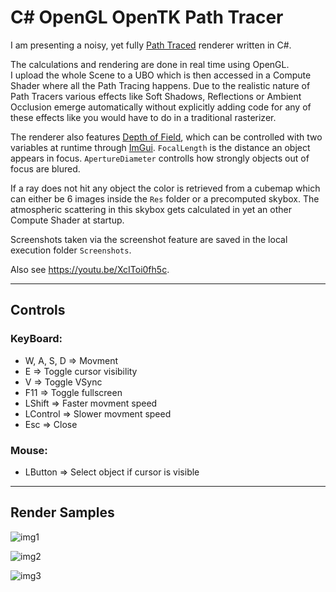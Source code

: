# C# OpenGL OpenTK Path Tracer

I am presenting a noisy, yet fully [Path Traced](https://de.wikipedia.org/wiki/Path_Tracing) renderer written in C#.

The calculations and rendering are done in real time using OpenGL.  
I upload the whole Scene to a UBO which is then accessed in a Compute Shader where all the Path Tracing happens.
Due to the realistic nature of Path Tracers various effects like Soft Shadows, Reflections or Ambient Occlusion emerge automatically without explicitly adding code for any of these effects like you would have to do in a traditional rasterizer.

The renderer also features [Depth of Field](https://en.wikipedia.org/wiki/Depth_of_field), which can be controlled with two variables at runtime through [ImGui](https://github.com/mellinoe/ImGui.NET).
`FocalLength` is the distance an object appears in focus.
`ApertureDiameter` controlls how strongly objects out of focus are blured.

If a ray does not hit any object the color is retrieved from a cubemap which can either be 6 images inside the `Res` folder or a precomputed skybox.
The atmospheric scattering in this skybox gets calculated in yet an other Compute Shader at startup.

Screenshots taken via the screenshot feature are saved in the local execution folder `Screenshots`.

Also see https://youtu.be/XcIToi0fh5c.

---

## **Controls**

### **KeyBoard:**
* W, A, S, D => Movment
* E => Toggle cursor visibility
* V => Toggle VSync
* F11 => Toggle fullscreen
* LShift => Faster movment speed
* LControl => Slower movment speed
* Esc => Close

### **Mouse:**
* LButton => Select object if cursor is visible

---

## **Render Samples**

![img1](https://github.com/JulianStambuk/OpenTK-PathTracer/blob/master/Screenshots/img1.png?raw=true)

![img2](https://github.com/JulianStambuk/OpenTK-PathTracer/blob/master/Screenshots/img2.png?raw=true)

![img3](https://github.com/JulianStambuk/OpenTK-PathTracer/blob/master/Screenshots/img3.png?raw=true)